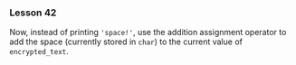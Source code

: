 ### Lesson 42

Now, instead of printing `'space!'`, use the addition assignment operator to add the space (currently stored in `char`) to the current value of `encrypted_text`.
